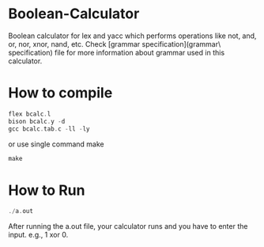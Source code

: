 # Boolean-Calculator

Boolean calculator for lex and yacc which performs operations like not, and, or, nor, xnor, nand, etc.
Check [grammar specification](grammar\ specification) file for more information about grammar used in this calculator.

# How to compile 

 ```C
 flex bcalc.l
 bison bcalc.y -d
 gcc bcalc.tab.c -ll -ly
 ```
 or use single command make
 
 ```c
 make
 ````
# How to Run

 ```c
 ./a.out
 ````

 After running the a.out file, your calculator runs and you have to enter the input. e.g., 1 xor 0.


